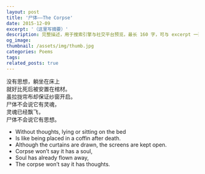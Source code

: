 ```yaml
---
layout: post
title: '尸体——The Corpse'
date: 2015-12-09
excerpt: '（这里写摘要）'
description: 完整描述，用于搜索引擎与社交平台预览，最长 160 字，可与 excerpt 一致
og_image: 
thumbnail: /assets/img/thumb.jpg
categories: Poems
tags: 
related_posts: true
---
```


没有思想，躺坐在床上  
就好比死后被安置在棺材。  
虽拉拢帘布却保证纱窗开启。  
尸体不会说它有灵魂，  
灵魂已经飘飞，  
尸体不会说它有思想。

- Without thoughts, lying or sitting on the bed
- Is like being placed in a coffin after death.
- Although the curtains are drawn, the screens are kept open.
- Corpse won’t say it has a soul,
- Soul has already flown away,
- The corpse won’t say it has thoughts.